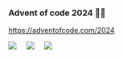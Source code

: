 
### Advent of code 2024 🎅🏼

https://adventofcode.com/2024

![](https://img.shields.io/badge/day%20📅-16-blue) &nbsp;&nbsp;&nbsp; ![](https://img.shields.io/badge/stars%20⭐-22-yellow) &nbsp;&nbsp;&nbsp; ![](https://img.shields.io/badge/days%20completed-10-red)
